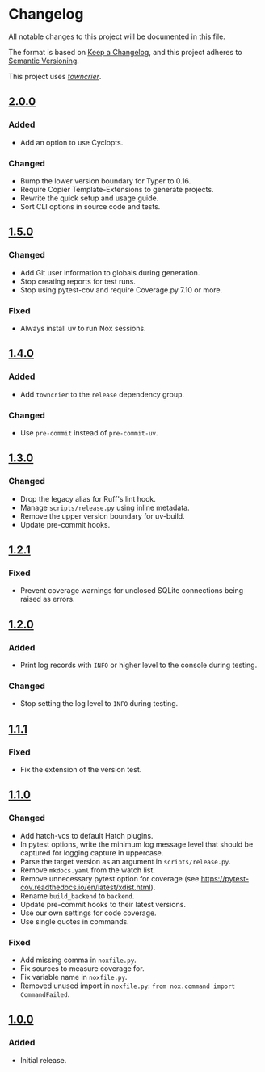 # Changelog

All notable changes to this project will be documented in this file.

The format is based on [Keep a Changelog](https://keepachangelog.com/en/1.0.0/),
and this project adheres to [Semantic Versioning](https://semver.org/spec/v2.0.0.html).

This project uses [*towncrier*](https://towncrier.readthedocs.io/).

<!-- towncrier release notes start -->

## [2.0.0](https://github.com/leodevian/modern-python/tree/v2.0.0)

### Added

- Add an option to use Cyclopts.

### Changed

- Bump the lower version boundary for Typer to 0.16.
- Require Copier Template-Extensions to generate projects.
- Rewrite the quick setup and usage guide.
- Sort CLI options in source code and tests.


## [1.5.0](https://github.com/leodevian/modern-python/tree/v1.5.0)

### Changed

- Add Git user information to globals during generation.
- Stop creating reports for test runs.
- Stop using pytest-cov and require Coverage.py 7.10 or more.

### Fixed

- Always install uv to run Nox sessions.


## [1.4.0](https://github.com/leodevian/modern-python/tree/v1.4.0)

### Added

- Add `towncrier` to the `release` dependency group.

### Changed

- Use `pre-commit` instead of `pre-commit-uv`.


## [1.3.0](https://github.com/leodevian/modern-python/tree/v1.3.0)

### Changed

- Drop the legacy alias for Ruff's lint hook.
- Manage `scripts/release.py` using inline metadata.
- Remove the upper version boundary for uv-build.
- Update pre-commit hooks.


## [1.2.1](https://github.com/leodevian/modern-python/tree/v1.2.1)

### Fixed

- Prevent coverage warnings for unclosed SQLite connections being raised as errors.


## [1.2.0](https://github.com/leodevian/modern-python/tree/v1.2.0)

### Added

- Print log records with `INFO` or higher level to the console during testing.

### Changed

- Stop setting the log level to `INFO` during testing.


## [1.1.1](https://github.com/leodevian/modern-python/tree/v1.1.1)

### Fixed

- Fix the extension of the version test.


## [1.1.0](https://github.com/leodevian/modern-python/tree/v1.1.0)

### Changed

- Add hatch-vcs to default Hatch plugins.
- In pytest options, write the minimum log message level that should be captured for logging capture in uppercase.
- Parse the target version as an argument in `scripts/release.py`.
- Remove `mkdocs.yaml` from the watch list.
- Remove unnecessary pytest option for coverage (see <https://pytest-cov.readthedocs.io/en/latest/xdist.html>).
- Rename `build_backend` to `backend`.
- Update pre-commit hooks to their latest versions.
- Use our own settings for code coverage.
- Use single quotes in commands.

### Fixed

- Add missing comma in `noxfile.py`.
- Fix sources to measure coverage for.
- Fix variable name in `noxfile.py`.
- Removed unused import in `noxfile.py`: `from nox.command import CommandFailed`.


## [1.0.0](https://github.com/leodevian/modern-python/tree/v1.0.0)

### Added

- Initial release.
